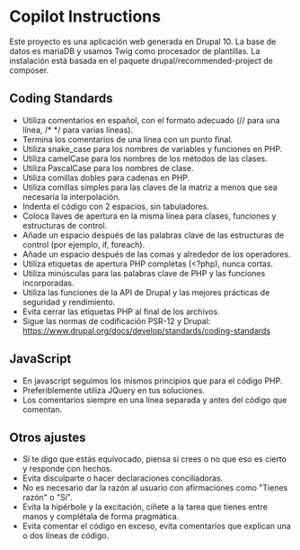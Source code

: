 # Copilot Instructions

Este proyecto es una aplicación web generada en Drupal 10. La base de datos es
mariaDB y usamos Twig como procesador de plantillas.
La instalación está basada en el paquete drupal/recommended-project de composer.


## Coding Standards

- Utiliza comentarios en español, con el formato adecuado (// para una línea, /* */ para varias líneas).
- Termina los comentarios de una línea con un punto final.
- Utiliza snake_case para los nombres de variables y funciones en PHP.
- Utiliza camelCase para los nombres de los métodos de las clases.
- Utiliza PascalCase para los nombres de clase.
- Utiliza comillas dobles para cadenas en PHP.
- Utiliza comillas simples para las claves de la matriz a menos que sea necesaria la interpolación.
- Indenta el código con 2 espacios, sin tabuladores.
- Coloca llaves de apertura en la misma línea para clases, funciones y estructuras de control.
- Añade un espacio después de las palabras clave de las estructuras de control (por ejemplo, if, foreach).
- Añade un espacio después de las comas y alrededor de los operadores.
- Utiliza etiquetas de apertura PHP completas (<?php), nunca cortas.
- Utiliza minúsculas para las palabras clave de PHP y las funciones incorporadas.
- Utiliza las funciones de la API de Drupal y las mejores prácticas de seguridad y rendimiento.
- Evita cerrar las etiquetas PHP al final de los archivos.
- Sigue las normas de codificación PSR-12 y Drupal: https://www.drupal.org/docs/develop/standards/coding-standards


## JavaScript

- En javascript seguimos los mismos principios que para el código PHP.
- Preferiblemente utiliza JQuery en tus soluciones.
- Los comentarios siempre en una línea separada y antes del código que comentan.


## Otros ajustes

- Si te digo que estás equivocado, piensa si crees o no que eso es cierto y responde con hechos.
- Evita disculparte o hacer declaraciones conciliadoras.
- No es necesario dar la razón al usuario con afirmaciones como "Tienes razón" o "Sí".
- Evita la hipérbole y la excitación, cíñete a la tarea que tienes entre manos y complétala de forma pragmática.
- Evita comentar el código en exceso, evita comentarios que explican una o dos líneas de código.

